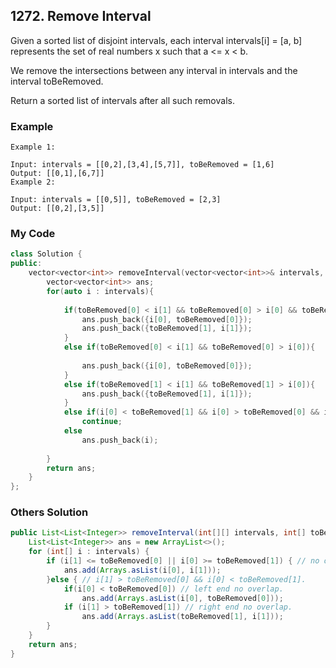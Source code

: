 ## 1272. Remove Interval

Given a sorted list of disjoint intervals, each interval intervals[i] = [a, b] represents the set of real numbers x such that a <= x < b.

We remove the intersections between any interval in intervals and the interval toBeRemoved.

Return a sorted list of intervals after all such removals.



### Example
```
Example 1:

Input: intervals = [[0,2],[3,4],[5,7]], toBeRemoved = [1,6]
Output: [[0,1],[6,7]]
Example 2:

Input: intervals = [[0,5]], toBeRemoved = [2,3]
Output: [[0,2],[3,5]]
```


### My Code
```c++
class Solution {
public:
    vector<vector<int>> removeInterval(vector<vector<int>>& intervals, vector<int>& toBeRemoved) {
        vector<vector<int>> ans;
        for(auto i : intervals){
    
            if(toBeRemoved[0] < i[1] && toBeRemoved[0] > i[0] && toBeRemoved[1] < i[1] && toBeRemoved[1] > i[0]){
                ans.push_back({i[0], toBeRemoved[0]});
                ans.push_back({toBeRemoved[1], i[1]});
            }
            else if(toBeRemoved[0] < i[1] && toBeRemoved[0] > i[0]){
                
                ans.push_back({i[0], toBeRemoved[0]});
            }
            else if(toBeRemoved[1] < i[1] && toBeRemoved[1] > i[0]){
                ans.push_back({toBeRemoved[1], i[1]});
            }
            else if(i[0] < toBeRemoved[1] && i[0] > toBeRemoved[0] && i[1] < toBeRemoved[1] && i[1] > toBeRemoved[0])
                continue;
            else
                ans.push_back(i);
            
        }
        return ans;
    }
};
```

### Others Solution
```java
public List<List<Integer>> removeInterval(int[][] intervals, int[] toBeRemoved) {
    List<List<Integer>> ans = new ArrayList<>();
    for (int[] i : intervals) {
        if (i[1] <= toBeRemoved[0] || i[0] >= toBeRemoved[1]) { // no overlap.
            ans.add(Arrays.asList(i[0], i[1]));
        }else { // i[1] > toBeRemoved[0] && i[0] < toBeRemoved[1].
            if(i[0] < toBeRemoved[0]) // left end no overlap.
                ans.add(Arrays.asList(i[0], toBeRemoved[0]));
            if (i[1] > toBeRemoved[1]) // right end no overlap.
                ans.add(Arrays.asList(toBeRemoved[1], i[1]));
        }
    }
    return ans;
}
```

